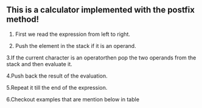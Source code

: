 ## This is a calculator implemented with the postfix method!

1. First we read the expression from left to right.

2. Push the element in the stack if it is an operand. 

3.If the current character is an operatorthen pop the two operands from the stack and then evaluate it. 

4.Push back the result of the evaluation. 

5.Repeat it till the end of the expression.

6.Checkout examples that are mention below in table
